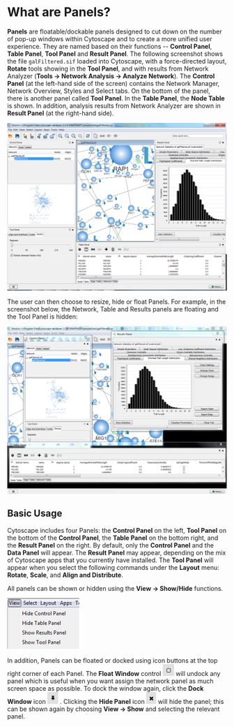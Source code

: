 <a id="panels"> </a>
# What are Panels?

**Panels** are floatable/dockable panels designed to cut down on the number of pop-up windows within Cytoscape 
and to create a more unified user experience. They are named based on their functions -- **Control Panel**, 
**Table Panel**, **Tool Panel** and **Result Panel**. The following screenshot shows the file `galFiltered.sif` 
loaded into Cytoscape, with a force-directed layout, **Rotate** tools showing in the **Tool Panel**, and with 
results from Network Analyzer (**Tools → Network Analysis → Analyze Network**). The **Control Panel** (at the 
left-hand side of the screen) contains the Network Manager, Network Overview, Styles and Select tabs. On the 
bottom of the panel, there is another panel called **Tool Panel**. In the **Table Panel**, the **Node Table** 
is shown. In addition, analysis results from Network Analyzer are shown in **Result Panel** (at the right-hand side). 

![DockWindow-v3_3_3.png](_static/images/Panels/DockWindow-v3_3_3.png)

The user can then choose to resize, hide or float Panels. For example, in the screenshot below, the Network, Table 
and Results panels are floating and the Tool Panel is hidden:

![FloatPanels-v3_3_3.png](_static/images/Panels/FloatPanels-v3_3_3.png)

<a id="basic_usage"> </a>
## Basic Usage

Cytoscape includes four Panels: the **Control Panel** on the left, **Tool Panel** on the bottom of 
the **Control Panel**, the **Table Panel** on the bottom right, and the **Result Panel** on the right. 
By default, only the **Control Panel** and the **Data Panel** will appear. The **Result Panel** may appear, 
depending on the mix of Cytoscape apps that you currently have installed. The **Tool Panel** will appear when 
you select the following commands under the **Layout** menu: **Rotate**, **Scale**, and **Align and Distribute**.

All panels can be shown or hidden using the **View → Show/Hide** functions.

![cytopanel-menu-items.png](_static/images/Panels/cytopanel-menu-items.png)


In addition, Panels can be floated or docked using icon buttons at the top right corner of each Panel. 
The **Float Window** control 
![FloatWindow-v31.png](_static/images/Panels/FloatWindow-v31.png)
will undock any panel which is useful when 
you want assign the network panel as much screen space as possible. To dock the window again, click the 
**Dock Window** icon 
![DockWindow.png](_static/images/Panels/DockWindow.png)
. Clicking the **Hide Panel** 
icon 
![HideWindow.png](_static/images/Panels/HideWindow.png)
will hide the panel; this can be shown again by choosing 
**View → Show** and selecting the relevant panel.
